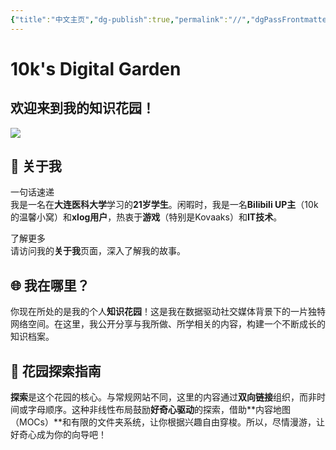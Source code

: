 ```yaml
---
{"title":"中文主页","dg-publish":true,"permalink":"//","dgPassFrontmatter":true}
---
```




# 10k's Digital Garden

## 欢迎来到我的知识花园！


![](https://10kcos1-1306082059.cos.ap-shanghai.myqcloud.com/pic-1/202310242227423.png)
## 🌱 关于我

一句话速递  
我是一名在**大连医科大学**学习的**21岁学生**。闲暇时，我是一名**Bilibili UP主**（10k的温馨小窝）和**xlog用户**，热衷于**游戏**（特别是Kovaaks）和**IT技术**。

了解更多  
请访问我的**关于我**页面，深入了解我的故事。

## 🌐 我在哪里？

你现在所处的是我的个人**知识花园**！这是我在数据驱动社交媒体背景下的一片独特网络空间。在这里，我公开分享与我所做、所学相关的内容，构建一个不断成长的知识档案。

## 🧭 花园探索指南

**探索**是这个花园的核心。与常规网站不同，这里的内容通过**双向链接**组织，而非时间或字母顺序。这种非线性布局鼓励**好奇心驱动**的探索，借助**内容地图（MOCs）**和有限的文件夹系统，让你根据兴趣自由穿梭。所以，尽情漫游，让好奇心成为你的向导吧！